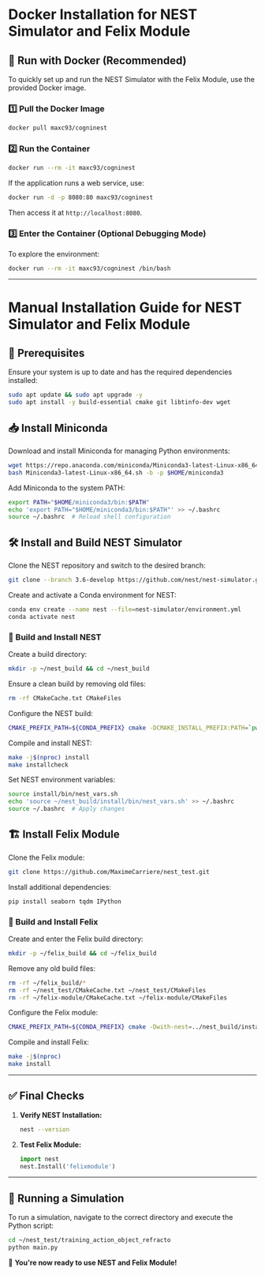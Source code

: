 # Docker Installation for NEST Simulator and Felix Module

## 🐳 Run with Docker (Recommended)
To quickly set up and run the NEST Simulator with the Felix Module, use the provided Docker image.

### **1️⃣ Pull the Docker Image**
```bash
docker pull maxc93/cogninest
```

### **2️⃣ Run the Container**
```bash
docker run --rm -it maxc93/cogninest
```

If the application runs a web service, use:
```bash
docker run -d -p 8080:80 maxc93/cogninest
```
Then access it at `http://localhost:8080`.

### **3️⃣ Enter the Container (Optional Debugging Mode)**
To explore the environment:
```bash
docker run --rm -it maxc93/cogninest /bin/bash
```

---

# Manual Installation Guide for NEST Simulator and Felix Module

## 📌 Prerequisites
Ensure your system is up to date and has the required dependencies installed:

```bash
sudo apt update && sudo apt upgrade -y
sudo apt install -y build-essential cmake git libtinfo-dev wget
```

## 📥 Install Miniconda
Download and install Miniconda for managing Python environments:

```bash
wget https://repo.anaconda.com/miniconda/Miniconda3-latest-Linux-x86_64.sh
bash Miniconda3-latest-Linux-x86_64.sh -b -p $HOME/miniconda3
```

Add Miniconda to the system PATH:
```bash
export PATH="$HOME/miniconda3/bin:$PATH"
echo 'export PATH="$HOME/miniconda3/bin:$PATH"' >> ~/.bashrc
source ~/.bashrc  # Reload shell configuration
```

## 🛠 Install and Build NEST Simulator
Clone the NEST repository and switch to the desired branch:
```bash
git clone --branch 3.6-develop https://github.com/nest/nest-simulator.git
```

Create and activate a Conda environment for NEST:
```bash
conda env create --name nest --file=nest-simulator/environment.yml  
conda activate nest
```

### 🔧 Build and Install NEST
Create a build directory:
```bash
mkdir -p ~/nest_build && cd ~/nest_build
```

Ensure a clean build by removing old files:
```bash
rm -rf CMakeCache.txt CMakeFiles
```

Configure the NEST build:
```bash
CMAKE_PREFIX_PATH=${CONDA_PREFIX} cmake -DCMAKE_INSTALL_PREFIX:PATH=`pwd`/install ~/nest-simulator
```

Compile and install NEST:
```bash
make -j$(nproc) install
make installcheck
```

Set NEST environment variables:
```bash
source install/bin/nest_vars.sh
echo 'source ~/nest_build/install/bin/nest_vars.sh' >> ~/.bashrc
source ~/.bashrc  # Apply changes
```

## 🏗 Install Felix Module
Clone the Felix module:
```bash
git clone https://github.com/MaximeCarriere/nest_test.git
```

Install additional dependencies:
```bash
pip install seaborn tqdm IPython
```

### 🔧 Build and Install Felix
Create and enter the Felix build directory:
```bash
mkdir -p ~/felix_build && cd ~/felix_build
```

Remove any old build files:
```bash
rm -rf ~/felix_build/*
rm -rf ~/nest_test/CMakeCache.txt ~/nest_test/CMakeFiles
rm -rf ~/felix-module/CMakeCache.txt ~/felix-module/CMakeFiles
```

Configure the Felix module:
```bash
CMAKE_PREFIX_PATH=${CONDA_PREFIX} cmake -Dwith-nest=../nest_build/install/bin/nest-config ../nest_test
```

Compile and install Felix:
```bash
make -j$(nproc)
make install
```

---

## ✅ **Final Checks**
1. **Verify NEST Installation:**
   ```bash
   nest --version
   ```
2. **Test Felix Module:**
   ```python
   import nest
   nest.Install('felixmodule')
   ```

---

## 🌟 **Running a Simulation**
To run a simulation, navigate to the correct directory and execute the Python script:
```bash
cd ~/nest_test/training_action_object_refracto
python main.py
```

🚀 **You're now ready to use NEST and Felix Module!**

